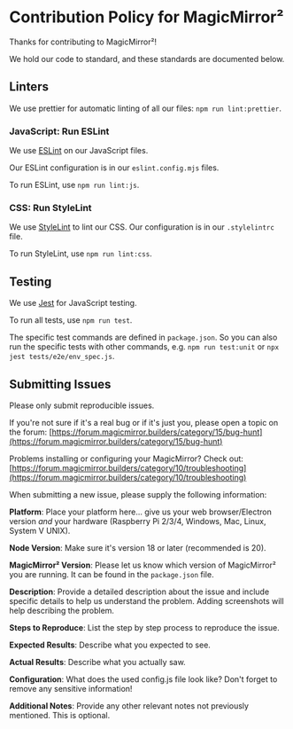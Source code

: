 # Contribution Policy for MagicMirror²

Thanks for contributing to MagicMirror²!

We hold our code to standard, and these standards are documented below.

## Linters

We use prettier for automatic linting of all our files: `npm run lint:prettier`.

### JavaScript: Run ESLint

We use [ESLint](https://eslint.org) on our JavaScript files.

Our ESLint configuration is in our `eslint.config.mjs` files.

To run ESLint, use `npm run lint:js`.

### CSS: Run StyleLint

We use [StyleLint](https://stylelint.io) to lint our CSS. Our configuration is in our `.stylelintrc` file.

To run StyleLint, use `npm run lint:css`.

## Testing

We use [Jest](https://jestjs.io) for JavaScript testing.

To run all tests, use `npm run test`.

The specific test commands are defined in `package.json`.
So you can also run the specific tests with other commands, e.g. `npm run test:unit` or `npx jest tests/e2e/env_spec.js`.

## Submitting Issues

Please only submit reproducible issues.

If you're not sure if it's a real bug or if it's just you, please open a topic on the forum: [https://forum.magicmirror.builders/category/15/bug-hunt](https://forum.magicmirror.builders/category/15/bug-hunt)

Problems installing or configuring your MagicMirror? Check out: [https://forum.magicmirror.builders/category/10/troubleshooting](https://forum.magicmirror.builders/category/10/troubleshooting)

When submitting a new issue, please supply the following information:

**Platform**: Place your platform here... give us your web browser/Electron version _and_ your hardware (Raspberry Pi 2/3/4, Windows, Mac, Linux, System V UNIX).

**Node Version**: Make sure it's version 18 or later (recommended is 20).

**MagicMirror² Version**: Please let us know which version of MagicMirror² you are running. It can be found in the `package.json` file.

**Description**: Provide a detailed description about the issue and include specific details to help us understand the problem. Adding screenshots will help describing the problem.

**Steps to Reproduce**: List the step by step process to reproduce the issue.

**Expected Results**: Describe what you expected to see.

**Actual Results**: Describe what you actually saw.

**Configuration**: What does the used config.js file look like? Don't forget to remove any sensitive information!

**Additional Notes**: Provide any other relevant notes not previously mentioned. This is optional.
